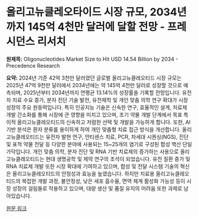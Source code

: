 # 올리고뉴클레오타이드 시장 규모, 2034년까지 145억 4천만 달러에 달할 전망 - 프레시던스 리서치

**원제목:** Oligonucleotides Market Size to Hit USD 14.54 Billion by 2034 - Precedence Research

**요약:** 2024년 기준 42억 3천만 달러였던 글로벌 올리고뉴클레오티드 시장 규모는 2025년 47억 9천만 달러에서 2034년에는 약 145억 4천만 달러로 성장할 것으로 예측되며, 2025년부터 2034년까지 연평균 13.14%의 성장률을 기록할 전망입니다.  유전자 치료 수요 증가, 분자 진단 기술 발전, 유전체학 및 개인 맞춤 의학 연구 확대가 시장 성장의 주요 원동력입니다. 특히 인공지능 기술은 신속한 연구, 효율적인 설계, 치료제 개발 간소화를 통해 시장에 큰 영향을 미치고 있으며, 초기 약물 개발 단계에서 목표 특이적 올리고뉴클레오티드의 신속하고 저렴한 선택 및 개발을 가능하게 합니다. 또한, AI 기반 분석은 환자 분류를 용이하게 하여 개인 맞춤형 치료 접근 방식을 개선합니다.  올리고뉴클레오티드는 유전자 발현 연구, 안티센스 치료, PCR, 차세대 시퀀싱(NGS), 진단 및 표적 약물 전달 등 다양한 분야에 사용되는 15~25개의 염기로 구성된 합성 핵산 단일 가닥입니다.  개인 맞춤 의학, 분자 진단 및 RNA 기반 치료제의 증가하는 사용으로 올리고뉴클레오티드는 현대 생명공학 및 제약 연구의 초석이 되었습니다.  유전 질환 증가 및 RNA 치료제 개발 또한 시장 확대에 기여하고 있으며, 합성 및 전달 시스템 기술의 혁신은 올리고뉴클레오티드의 안정성과 효능을 높였습니다.  하지만 치료용 올리고뉴클레오티드의 복잡한 개발 과정, 불안정성, 낮은 세포 흡수율, 면역 체계 활성화 가능성 등이 시장 성장의 걸림돌로 작용하고 있으며, 대량 생산 및 품질 유지의 어려움 또한 과제로 남아있습니다.

[원문 링크](https://www.precedenceresearch.com/oligonucleotides-market)
